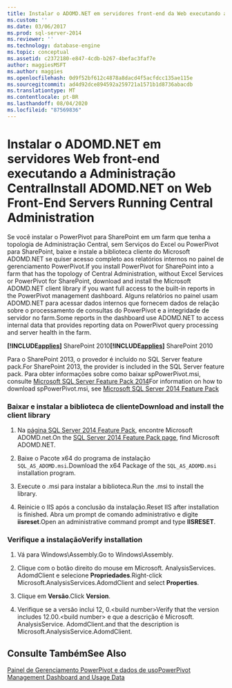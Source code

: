 ```yaml
---
title: Instalar o ADOMD.NET em servidores front-end da Web executando a administração central | Microsoft Docs
ms.custom: ''
ms.date: 03/06/2017
ms.prod: sql-server-2014
ms.reviewer: ''
ms.technology: database-engine
ms.topic: conceptual
ms.assetid: c2372180-e847-4cdb-b267-4befac3faf7e
author: maggiesMSFT
ms.author: maggies
ms.openlocfilehash: 0d9f52bf612c4878a8dacd4f5acfdcc135ae115e
ms.sourcegitcommit: ad4d92dce894592a259721a1571b1d8736abacdb
ms.translationtype: MT
ms.contentlocale: pt-BR
ms.lasthandoff: 08/04/2020
ms.locfileid: "87569836"
---
```

# <a name="install-adomdnet-on-web-front-end-servers-running-central-administration"></a><span data-ttu-id="eac13-102">Instalar o ADOMD.NET em servidores Web front-end executando a Administração Central</span><span class="sxs-lookup"><span data-stu-id="eac13-102">Install ADOMD.NET on Web Front-End Servers Running Central Administration</span></span>
  <span data-ttu-id="eac13-103">Se você instalar o PowerPivot para SharePoint em um farm que tenha a topologia de Administração Central, sem Serviços do Excel ou PowerPivot para SharePoint, baixe e instale a biblioteca cliente do Microsoft ADOMD.NET se quiser acesso completo aos relatórios internos no painel de gerenciamento PowerPivot.</span><span class="sxs-lookup"><span data-stu-id="eac13-103">If you install PowerPivot for SharePoint into a farm that has the topology of Central Administration, without Excel Services or PowerPivot for SharePoint, download and install the Microsoft ADOMD.NET client library if you want full access to the built-in reports in the PowerPivot management dashboard.</span></span> <span data-ttu-id="eac13-104">Alguns relatórios no painel usam ADOMD.NET para acessar dados internos que fornecem dados de relação sobre o processamento de consultas do PowerPivot e a integridade de servidor no farm.</span><span class="sxs-lookup"><span data-stu-id="eac13-104">Some reports in the dashboard use ADOMD.NET to access internal data that provides reporting data on PowerPivot query processing and server health in the farm.</span></span>  
  
 <span data-ttu-id="eac13-105">**[!INCLUDE[applies](../../includes/applies-md.md)]** SharePoint 2010</span><span class="sxs-lookup"><span data-stu-id="eac13-105">**[!INCLUDE[applies](../../includes/applies-md.md)]**  SharePoint 2010</span></span>  
  
 <span data-ttu-id="eac13-106">Para o SharePoint 2013, o provedor é incluído no SQL Server feature pack.</span><span class="sxs-lookup"><span data-stu-id="eac13-106">For SharePoint 2013, the provider is included in the SQL Server feature pack.</span></span> <span data-ttu-id="eac13-107">Para obter informações sobre como baixar spPowerPivot.msi, consulte [Microsoft SQL Server Feature Pack 2014](https://www.microsoft.com/download/details.aspx?id=35577)</span><span class="sxs-lookup"><span data-stu-id="eac13-107">For information on how to download spPowerPivot.msi, see [Microsoft SQL Server 2014 Feature Pack](https://www.microsoft.com/download/details.aspx?id=35577)</span></span>  
  
### <a name="download-and-install-the-client-library"></a><span data-ttu-id="eac13-108">Baixar e instalar a biblioteca de cliente</span><span class="sxs-lookup"><span data-stu-id="eac13-108">Download and install the client library</span></span>  
  
1.  <span data-ttu-id="eac13-109">Na [página SQL Server 2014 Feature Pack](https://go.microsoft.com/fwlink/?LinkID=296473), encontre Microsoft ADOMD.net.</span><span class="sxs-lookup"><span data-stu-id="eac13-109">On the [SQL Server 2014 Feature Pack page](https://go.microsoft.com/fwlink/?LinkID=296473), find Microsoft ADOMD.NET.</span></span>  
  
2.  <span data-ttu-id="eac13-110">Baixe o Pacote x64 do programa de instalação `SQL_AS_ADOMD.msi`.</span><span class="sxs-lookup"><span data-stu-id="eac13-110">Download the x64 Package of the `SQL_AS_ADOMD.msi` installation program.</span></span>  
  
3.  <span data-ttu-id="eac13-111">Execute o .msi para instalar a biblioteca.</span><span class="sxs-lookup"><span data-stu-id="eac13-111">Run the .msi to install the library.</span></span>  
  
4.  <span data-ttu-id="eac13-112">Reinicie o IIS após a conclusão da instalação.</span><span class="sxs-lookup"><span data-stu-id="eac13-112">Reset IIS after installation is finished.</span></span> <span data-ttu-id="eac13-113">Abra um prompt de comando administrativo e digite **iisreset**.</span><span class="sxs-lookup"><span data-stu-id="eac13-113">Open an administrative command prompt and type **IISRESET**.</span></span>  
  
### <a name="verify-installation"></a><span data-ttu-id="eac13-114">Verifique a instalação</span><span class="sxs-lookup"><span data-stu-id="eac13-114">Verify installation</span></span>  
  
1.  <span data-ttu-id="eac13-115">Vá para Windows\Assembly.</span><span class="sxs-lookup"><span data-stu-id="eac13-115">Go to Windows\Assembly.</span></span>  
  
2.  <span data-ttu-id="eac13-116">Clique com o botão direito do mouse em Microsoft. AnalysisServices. AdomdClient e selecione **Propriedades**.</span><span class="sxs-lookup"><span data-stu-id="eac13-116">Right-click Microsoft.AnalysisServices.AdomdClient and select **Properties**.</span></span>  
  
3.  <span data-ttu-id="eac13-117">Clique em **Versão**.</span><span class="sxs-lookup"><span data-stu-id="eac13-117">Click **Version**.</span></span>  
  
4.  <span data-ttu-id="eac13-118">Verifique se a versão inclui 12, 0.\<build number></span><span class="sxs-lookup"><span data-stu-id="eac13-118">Verify that the version includes 12.00.\<build number></span></span> <span data-ttu-id="eac13-119">e que a descrição é Microsoft. AnalysisService. AdomdClient.</span><span class="sxs-lookup"><span data-stu-id="eac13-119">and that the description is Microsoft.AnalysisService.AdomdClient.</span></span>  
  
## <a name="see-also"></a><span data-ttu-id="eac13-120">Consulte Também</span><span class="sxs-lookup"><span data-stu-id="eac13-120">See Also</span></span>  
 [<span data-ttu-id="eac13-121">Painel de Gerenciamento PowerPivot e dados de uso</span><span class="sxs-lookup"><span data-stu-id="eac13-121">PowerPivot Management Dashboard and Usage Data</span></span>](https://docs.microsoft.com/analysis-services/power-pivot-sharepoint/power-pivot-management-dashboard-and-usage-data)  
  
  
